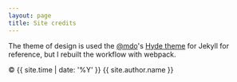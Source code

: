 ```yaml
---
layout: page
title: Site credits
---
```

The theme of design is used the [@mdo](https://twitter.com/mdo)'s [Hyde theme](https://github.com/poole/hyde) for Jekyll for reference,
but I rebuilt the workflow with webpack.

&copy; {{ site.time | date: '%Y' }} {{ site.author.name }}